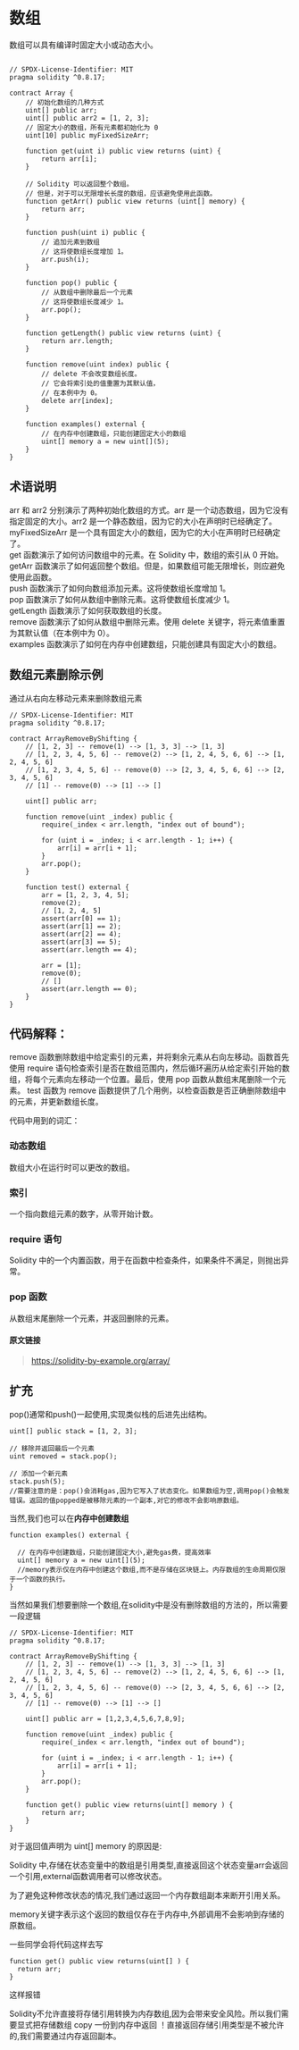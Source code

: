 # 数组

数组可以具有编译时固定大小或动态大小。

```solidity

// SPDX-License-Identifier: MIT
pragma solidity ^0.8.17;

contract Array {
    // 初始化数组的几种方式
    uint[] public arr;
    uint[] public arr2 = [1, 2, 3];
    // 固定大小的数组，所有元素都初始化为 0
    uint[10] public myFixedSizeArr;

    function get(uint i) public view returns (uint) {
        return arr[i];
    }

    // Solidity 可以返回整个数组。
    // 但是，对于可以无限增长长度的数组，应该避免使用此函数。
    function getArr() public view returns (uint[] memory) {
        return arr;
    }

    function push(uint i) public {
        // 追加元素到数组
        // 这将使数组长度增加 1。
        arr.push(i);
    }

    function pop() public {
        // 从数组中删除最后一个元素
        // 这将使数组长度减少 1。
        arr.pop();
    }

    function getLength() public view returns (uint) {
        return arr.length;
    }

    function remove(uint index) public {
        // delete 不会改变数组长度。
        // 它会将索引处的值重置为其默认值，
        // 在本例中为 0。
        delete arr[index];
    }

    function examples() external {
        // 在内存中创建数组，只能创建固定大小的数组
        uint[] memory a = new uint[](5);
    }
}

```
## 术语说明

arr 和 arr2 分别演示了两种初始化数组的方式。arr 是一个动态数组，因为它没有指定固定的大小。arr2 是一个静态数组，因为它的大小在声明时已经确定了。\
myFixedSizeArr 是一个具有固定大小的数组，因为它的大小在声明时已经确定了。\
get 函数演示了如何访问数组中的元素。在 Solidity 中，数组的索引从 0 开始。\
getArr 函数演示了如何返回整个数组。但是，如果数组可能无限增长，则应避免使用此函数。\
push 函数演示了如何向数组添加元素。这将使数组长度增加 1。\
pop 函数演示了如何从数组中删除元素。这将使数组长度减少 1。\
getLength 函数演示了如何获取数组的长度。\
remove 函数演示了如何从数组中删除元素。使用 delete 关键字，将元素值重置为其默认值（在本例中为 0）。\
examples 函数演示了如何在内存中创建数组，只能创建具有固定大小的数组。


## 数组元素删除示例

通过从右向左移动元素来删除数组元素
```
// SPDX-License-Identifier: MIT
pragma solidity ^0.8.17;

contract ArrayRemoveByShifting {
    // [1, 2, 3] -- remove(1) --> [1, 3, 3] --> [1, 3]
    // [1, 2, 3, 4, 5, 6] -- remove(2) --> [1, 2, 4, 5, 6, 6] --> [1, 2, 4, 5, 6]
    // [1, 2, 3, 4, 5, 6] -- remove(0) --> [2, 3, 4, 5, 6, 6] --> [2, 3, 4, 5, 6]
    // [1] -- remove(0) --> [1] --> []

    uint[] public arr;

    function remove(uint _index) public {
        require(_index < arr.length, "index out of bound");

        for (uint i = _index; i < arr.length - 1; i++) {
            arr[i] = arr[i + 1];
        }
        arr.pop();
    }

    function test() external {
        arr = [1, 2, 3, 4, 5];
        remove(2);
        // [1, 2, 4, 5]
        assert(arr[0] == 1);
        assert(arr[1] == 2);
        assert(arr[2] == 4);
        assert(arr[3] == 5);
        assert(arr.length == 4);

        arr = [1];
        remove(0);
        // []
        assert(arr.length == 0);
    }
}
```
## 代码解释：

remove 函数删除数组中给定索引的元素，并将剩余元素从右向左移动。函数首先使用 require 语句检查索引是否在数组范围内，然后循环遍历从给定索引开始的数组，将每个元素向左移动一个位置。最后，使用 pop 函数从数组末尾删除一个元素。
test 函数为 remove 函数提供了几个用例，以检查函数是否正确删除数组中的元素，并更新数组长度。

代码中用到的词汇：

### 动态数组
数组大小在运行时可以更改的数组。

### 索引 
一个指向数组元素的数字，从零开始计数。

### require 语句
Solidity 中的一个内置函数，用于在函数中检查条件，如果条件不满足，则抛出异常。

### pop 函数 
从数组末尾删除一个元素，并返回删除的元素。

#### 原文链接
>https://solidity-by-example.org/array/

## 扩充

pop()通常和push()一起使用,实现类似栈的后进先出结构。

```solidity
uint[] public stack = [1, 2, 3]; 

// 移除并返回最后一个元素  
uint removed = stack.pop(); 

// 添加一个新元素
stack.push(5);
//需要注意的是：pop()会消耗gas,因为它写入了状态变化。如果数组为空,调用pop()会触发错误。返回的值popped是被移除元素的一个副本,对它的修改不会影响原数组。
```

当然,我们也可以在**内存中创建数组**

```solidity
function examples() external {

  // 在内存中创建数组，只能创建固定大小,避免gas费，提高效率
  uint[] memory a = new uint[](5);
  //memory表示仅在内存中创建这个数组,而不是存储在区块链上。内存数组的生命周期仅限于一个函数的执行。
}
```

当然如果我们想要删除一个数组,在solidity中是没有删除数组的方法的，所以需要一段逻辑

```solidity
// SPDX-License-Identifier: MIT
pragma solidity ^0.8.17;

contract ArrayRemoveByShifting {
    // [1, 2, 3] -- remove(1) --> [1, 3, 3] --> [1, 3]
    // [1, 2, 3, 4, 5, 6] -- remove(2) --> [1, 2, 4, 5, 6, 6] --> [1, 2, 4, 5, 6]
    // [1, 2, 3, 4, 5, 6] -- remove(0) --> [2, 3, 4, 5, 6, 6] --> [2, 3, 4, 5, 6]
    // [1] -- remove(0) --> [1] --> []

    uint[] public arr = [1,2,3,4,5,6,7,8,9];

    function remove(uint _index) public {
        require(_index < arr.length, "index out of bound");

        for (uint i = _index; i < arr.length - 1; i++) {
            arr[i] = arr[i + 1];
        }
        arr.pop();
    }

    function get() public view returns(uint[] memory ) {
        return arr;
    }
}
```

对于返回值声明为 uint[] memory 的原因是:

Solidity 中,存储在状态变量中的数组是引用类型,直接返回这个状态变量arr会返回一个引用,external函数调用者可以修改状态。

为了避免这种修改状态的情况,我们通过返回一个内存数组副本来断开引用关系。

memory关键字表示这个返回的数组仅存在于内存中,外部调用不会影响到存储的原数组。

一些同学会将代码这样去写

```solidity
function get() public view returns(uint[] ) {
  return arr; 
}
```

这样报错

Solidity不允许直接将存储引用转换为内存数组,因为会带来安全风险。所以我们需要显式把存储数组 copy 一份到内存中返回   ！直接返回存储引用类型是不被允许的,我们需要通过内存返回副本。
